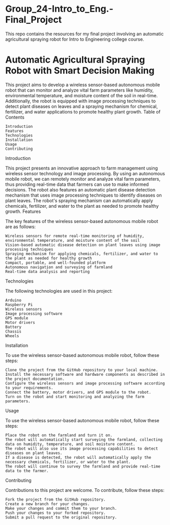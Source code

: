 # Group_24-Intro_to_Eng.-Final_Project
This repo contains the resources for my final project involving an automatic agricultural spraying robot for Intro to Engineering college course. 


# Automatic Agricultural Spraying Robot with Smart Decision Making

This project aims to develop a wireless sensor-based autonomous mobile robot that can monitor and analyze vital farm parameters like humidity, environmental temperature, and moisture content of the soil in real-time. Additionally, the robot is equipped with image processing techniques to detect plant diseases on leaves and a spraying mechanism for chemical, fertilizer, and water applications to promote healthy plant growth.
Table of Contents

    Introduction
    Features
    Technologies
    Installation
    Usage
    Contributing

Introduction

This project presents an innovative approach to farm management using wireless sensor technology and image processing. By using an autonomous mobile robot, we can remotely monitor and analyze vital farm parameters, thus providing real-time data that farmers can use to make informed decisions. The robot also features an automatic plant disease detection mechanism that uses image processing techniques to identify diseases on plant leaves. The robot's spraying mechanism can automatically apply chemicals, fertilizer, and water to the plant as needed to promote healthy growth.
Features

The key features of the wireless sensor-based autonomous mobile robot are as follows:

    Wireless sensors for remote real-time monitoring of humidity, environmental temperature, and moisture content of the soil
    Vision-based automatic disease detection on plant leaves using image processing techniques
    Spraying mechanism for applying chemicals, fertilizer, and water to the plant as needed for healthy growth
    Compact, portable, and well-founded platform
    Autonomous navigation and surveying of farmland
    Real-time data analysis and reporting

Technologies

The following technologies are used in this project:

    Arduino
    Raspberry Pi
    Wireless sensors
    Image processing software
    GPS module
    Motor drivers
    Battery
    Chassis
    Wheels

Installation

To use the wireless sensor-based autonomous mobile robot, follow these steps:

    Clone the project from the GitHub repository to your local machine.
    Install the necessary software and hardware components as described in the project documentation.
    Configure the wireless sensors and image processing software according to your requirements.
    Connect the battery, motor drivers, and GPS module to the robot.
    Turn on the robot and start monitoring and analyzing the farm parameters.

Usage

To use the wireless sensor-based autonomous mobile robot, follow these steps:

    Place the robot on the farmland and turn it on.
    The robot will automatically start surveying the farmland, collecting data on humidity, temperature, and soil moisture content.
    The robot will also use its image processing capabilities to detect diseases on plant leaves.
    If a disease is detected, the robot will automatically apply the necessary chemicals, fertilizer, or water to the plant.
    The robot will continue to survey the farmland and provide real-time data to the farmer.

Contributing

Contributions to this project are welcome. To contribute, follow these steps:

    Fork the project from the GitHub repository.
    Create a new branch for your changes.
    Make your changes and commit them to your branch.
    Push your changes to your forked repository.
    Submit a pull request to the original repository.
